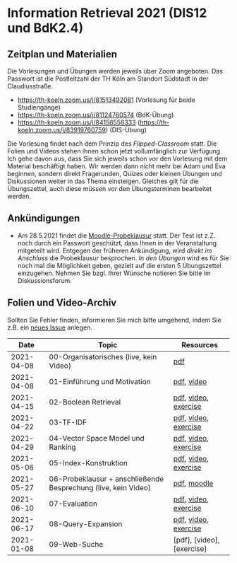 # Information Retrieval 2021 (DIS12 und BdK2.4)

## Zeitplan und Materialien

Die Vorlesungen und Übungen werden jeweils über Zoom angeboten. Das Passwort ist die Postleitzahl der TH Köln am Standort Südstadt in der Claudiusstraße. 

- https://th-koeln.zoom.us/j/81513492081 (Vorlesung für beide Studiengänge) 
- https://th-koeln.zoom.us/j/81124760574 (BdK-Übung)
- https://th-koeln.zoom.us/j/84156556333 (https://th-koeln.zoom.us/j/83919760759) (DIS-Übung)

Die Vorlesung findet nach dem Prinzip des *Flipped-Classroom* statt. Die Folien und Videos stehen ihnen schon jetzt vollumfänglich zur Verfügung. Ich gehe davon aus, dass Sie sich jeweils schon *vor* den Vorlesung mit dem Material beschäftigt haben. Wir werden dann nicht mehr bei Adam und Eva beginnen, sondern direkt Fragerunden, Quizes oder kleinen Übungen und Diskussionen weiter in das Thema einsteigen. Gleiches gilt für die Übungszettel, auch diese müssen *vor* den Übungsterminen bearbeitet werden.

## Ankündigungen

* Am 28.5.2021 findet die [Moodle-Probeklausur](https://elearning.iws.th-koeln.de/moodle/course/view.php?id=1494) statt. Der Test ist z.Z. noch durch ein Passwort geschützt, dass Ihnen in der Veranstaltung mitgeteilt wird. Entgegen der früheren Ankündigung, wird *direkt im Anschluss* die Probeklausur besprochen. *In den Übungen* wird es für Sie noch mal die Möglichkeit geben, gezielt auf die ersten 5 Übungszettel einzugehen. Nehmen Sie bzgl. Ihrer Wünsche notieren Sie bitte im Diskussionsforum. 

## Folien und Video-Archiv

Sollten Sie Fehler finden, informieren Sie mich bitte umgehend, indem Sie z.B. ein [neues Issue](https://github.com/irgroup/dis12-bdk24-2021/issues) anlegen.

| Date       | Topic                                             | Resources      |
|------------|---------------------------------------------------|----------------|
| 2021-04-08 | 00-Organisatorisches (live, kein Video)           | [pdf](slides/00-syllabus.pdf) |
| 2021-04-08 | 01-Einführung und Motivation                      | [pdf](slides/01-introduction.pdf), [video](https://youtu.be/g58QPBqKJgk)  |
| 2021-04-15 | 02-Boolean Retrieval                              | [pdf](slides/02-boolean.pdf), [video](https://youtu.be/EcPBqIM3uO0), [exercise](exercises/02-boolean-exercise.pdf) |
| 2021-04-22 | 03-TF-IDF                                         | [pdf](slides/03-tfidf.pdf), [video](https://youtu.be/CPrij20NmXY), [exercise](exercises/03-tfidf-exercise.pdf) |
| 2021-04-29 | 04-Vector Space Model und Ranking                 | [pdf](slides/04-ranking.pdf), [video](https://youtu.be/b1JanvFBlWU), [exercise](exercises/04-ranking-exercise.pdf) |
| 2021-05-06 | 05-Index-Konstruktion                             | [pdf](slides/05-index.pdf), [video](https://youtu.be/GdU5SN7q0G0), [exercise](exercises/05-index-exercise.pdf) |
| 2021-05-27 | 06-Probeklausur + anschließende Besprechung (live, kein Video)| [pdf](slides/06-test-exam.pdf), [moodle](https://elearning.iws.th-koeln.de/moodle/course/view.php?id=1494) |
| 2021-06-10 | 07-Evaluation                                     | [pdf](slides/07-evaluation.pdf), [video](https://youtu.be/DDfa685DFfw), [exercise](exercises/07-evaluation-exercise.pdf) |
| 2021-06-17 | 08-Query-Expansion                                | [pdf](slides/08-queryexpansion.pdf), [video](https://youtu.be/4KMtwZ98vmA), [exercise](exercises/08-queryexpansion-exercise.pdf) |
| 2021-01-08 | 09-Web-Suche                                      | [pdf], [video], [exercise] |

